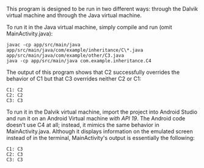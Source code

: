 This program is designed to be run in two different ways: through the Dalvik virtual machine and through the Java virtual machine.

To run it in the Java virtual machine, simply compile and run (omit MainActivity.java):

	javac -cp app/src/main/java app/src/main/java/com/example/inheritance/C\*.java app/src/main/java/com/example/other/C3.java
	java -cp app/src/main/java com.example.inheritance.C4

The output of this program shows that C2 successfully overrides the behavior of C1 but that C3 overrides neither C2 or C1:

	C1: C2
	C2: C2
	C3: C3

To run it in the Dalvik virtual machine, import the project into Android Studio and run it on an Android Virtual machine *with API 19*. The Android code doesn't use C4 at all; instead, it mimics the same behavior in MainActivity.java. Although it displays information on the emulated screen instead of in the terminal, MainActivity's output is essentially the following:

	C1: C3
	C2: C3
	C3: C3
